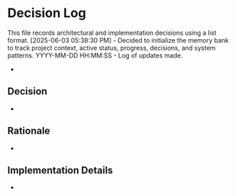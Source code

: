 # Decision Log

This file records architectural and implementation decisions using a list format.
[2025-06-03 05:38:30 PM] - Decided to initialize the memory bank to track project context, active status, progress, decisions, and system patterns.
YYYY-MM-DD HH:MM:SS - Log of updates made.

*

## Decision

*

## Rationale 

*

## Implementation Details

*